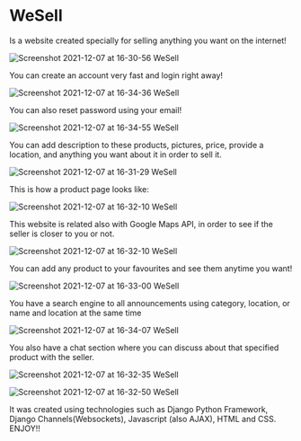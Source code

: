 # WeSell 
Is a website created specially for selling anything you want on the internet! 

![Screenshot 2021-12-07 at 16-30-56 WeSell](https://user-images.githubusercontent.com/90518975/145049106-df3c4cb0-4f3f-4873-963b-8d9eb7a52b07.png)

You can create an account very fast and login right away!

![Screenshot 2021-12-07 at 16-34-36 WeSell](https://user-images.githubusercontent.com/90518975/145049085-14c1afb2-5960-4545-9806-9e86eac628d8.png)

You can also reset password using your email!

![Screenshot 2021-12-07 at 16-34-55 WeSell](https://user-images.githubusercontent.com/90518975/145049082-506c3368-4d0d-42e4-a315-f109f6b91adb.png)

You can add description to these products, pictures, price, provide a location, and anything you want about it in order to sell it.

![Screenshot 2021-12-07 at 16-31-29 WeSell](https://user-images.githubusercontent.com/90518975/145049105-5461ea7e-c21a-481e-bb46-2bb1e09a0245.png)

This is how a product page looks like:

![Screenshot 2021-12-07 at 16-32-10 WeSell](https://user-images.githubusercontent.com/90518975/145049100-4c931670-d211-426b-a617-75874abdb322.png)

This website is related also with Google Maps API, in order to see if the seller is closer to you or not.

![Screenshot 2021-12-07 at 16-32-10 WeSell](https://user-images.githubusercontent.com/90518975/145051326-4562a5ee-d2d6-4a64-be9f-dd92c31b94c9.png)

You can add any product to your favourites and see them anytime you want!

![Screenshot 2021-12-07 at 16-33-00 WeSell](https://user-images.githubusercontent.com/90518975/145052129-fe4e32e9-4331-4054-8b98-7d3fde109e27.png)


You have a search engine to all announcements using category, location, or name and location at the same time

![Screenshot 2021-12-07 at 16-34-07 WeSell](https://user-images.githubusercontent.com/90518975/145051437-d08b10f9-2b7a-4f8c-b4b2-68ff14b584c5.png)

You also have a chat section where you can discuss about that specified product with the seller. 
 
![Screenshot 2021-12-07 at 16-32-35 WeSell](https://user-images.githubusercontent.com/90518975/145051641-0eac6813-1077-45c5-9805-503e02e40b94.png)

![Screenshot 2021-12-07 at 16-32-50 WeSell](https://user-images.githubusercontent.com/90518975/145051600-1cf1468b-c698-4641-9efa-5d33bd3e1f62.png)

It was created using technologies such as Django Python Framework, Django Channels(Websockets), Javascript (also AJAX), HTML and CSS.
ENJOY!!
